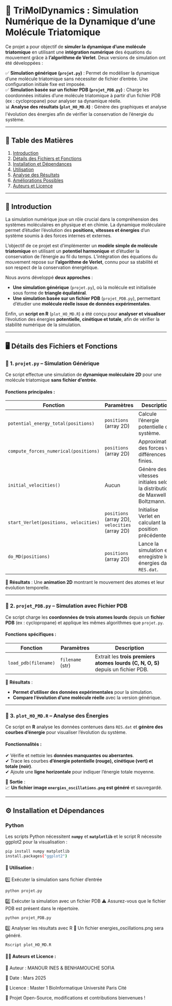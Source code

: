 
# 🧪 TriMolDynamics : Simulation Numérique de la Dynamique d’une Molécule Triatomique  

Ce projet a pour objectif de **simuler la dynamique d’une molécule triatomique** en utilisant une **intégration numérique** des équations du mouvement grâce à **l’algorithme de Verlet**. Deux versions de simulation ont été développées :  

✅ **Simulation générique (`projet.py`)** : Permet de modéliser la dynamique d’une molécule triatomique sans nécessiter de fichier d’entrée. Une configuration initiale fixe est imposée.  
✅ **Simulation basée sur un fichier PDB (`projet_PDB.py`)** : Charge les coordonnées initiales d’une molécule triatomique à partir d’un fichier PDB (ex : cyclopropane) pour analyser sa dynamique réelle.  
📊 **Analyse des résultats (`plot_HO_MD.R`)** : Génère des graphiques et analyse l'évolution des énergies afin de vérifier la conservation de l’énergie du système.  

---

## 📁 Table des Matières
1. [Introduction](#introduction)  
2. [Détails des Fichiers et Fonctions](#détails-des-fichiers-et-fonctions)  
3. [Installation et Dépendances](#installation-et-dépendances)  
4. [Utilisation](#utilisation)  
5. [Analyse des Résultats](#analyse-des-résultats)  
6. [Améliorations Possibles](#améliorations-possibles)  
7. [Auteurs et Licence](#auteurs-et-licence)  

---

## 🎯 Introduction  

La simulation numérique joue un rôle crucial dans la compréhension des systèmes moléculaires en physique et en chimie. La dynamique moléculaire permet d’étudier l’évolution des **positions, vitesses et énergies** d’un système soumis à des forces internes et externes.  

L’objectif de ce projet est d’implémenter un **modèle simple de molécule triatomique** en utilisant un **potentiel harmonique** et d’étudier la conservation de l’énergie au fil du temps. L’intégration des équations du mouvement repose sur **l’algorithme de Verlet**, connu pour sa stabilité et son respect de la conservation énergétique.  

Nous avons développé **deux approches** :  
- **Une simulation générique** (`projet.py`), où la molécule est initialisée sous forme de **triangle équilatéral**.  
- **Une simulation basée sur un fichier PDB** (`projet_PDB.py`), permettant d’étudier une **molécule réelle issue de données expérimentales**.  

Enfin, un **script en R** (`plot_HO_MD.R`) a été conçu pour **analyser et visualiser** l’évolution des énergies **potentielle, cinétique et totale**, afin de vérifier la stabilité numérique de la simulation.

---

## 🖥️ Détails des Fichiers et Fonctions  

### 🔹 1. `projet.py` – Simulation Générique  

Ce script effectue une simulation de **dynamique moléculaire 2D** pour une molécule triatomique **sans fichier d’entrée**.  

#### **Fonctions principales :**  

| Fonction | Paramètres | Description |
|----------|------------|-------------|
| `potential_energy_total(positions)` | `positions` (array 2D) | Calcule l’énergie potentielle du système. |
| `compute_forces_numerical(positions)` | `positions` (array 2D) | Approximation des forces via différences finies. |
| `initial_velocities()` | Aucun | Génère des vitesses initiales selon la distribution de Maxwell-Boltzmann. |
| `start_Verlet(positions, velocities)` | `positions` (array 2D), `velocities` (array 2D) | Initialise Verlet en calculant la position précédente. |
| `do_MD(positions)` | `positions` (array 2D) | Lance la simulation et enregistre les énergies dans `RES.dat`. |

📌 **Résultats** : Une **animation 2D** montrant le mouvement des atomes et leur évolution temporelle.

---

### 🔹 2. `projet_PDB.py` – Simulation avec Fichier PDB  

Ce script charge les **coordonnées de trois atomes lourds** depuis un **fichier PDB** (ex : cyclopropane) et applique les mêmes algorithmes que `projet.py`.  

#### **Fonctions spécifiques :**  

| Fonction | Paramètres | Description |
|----------|------------|-------------|
| `load_pdb(filename)` | `filename` (str) | Extrait les **trois premiers atomes lourds (C, N, O, S)** depuis un fichier PDB. |

📌 **Résultats** :  
- **Permet d’utiliser des données expérimentales** pour la simulation.  
- **Compare l’évolution d’une molécule réelle** avec la version générique.  

---

### 🔹 3. `plot_HO_MD.R` – Analyse des Énergies  

Ce script en **R** analyse les données contenues dans `RES.dat` et **génère des courbes d’énergie** pour visualiser l’évolution du système.

#### **Fonctionnalités :**  
✔ Vérifie et nettoie les **données manquantes ou aberrantes**.  
✔ Trace les courbes **d’énergie potentielle (rouge), cinétique (vert) et totale (noir)**.  
✔ Ajoute une **ligne horizontale** pour indiquer l’énergie totale moyenne.  

📌 **Sortie** :  
📈 **Un fichier image `energies_oscillations.png` est généré** et sauvegardé.

---

## ⚙️ Installation et Dépendances  

### **Python**
Les scripts Python nécessitent **`numpy`** et **`matplotlib`** et le script R nécessite ggplot2 pour la visualisation :  
```bash
pip install numpy matplotlib
install.packages("ggplot2")
```

#### **🚀 Utilisation :** 

1️⃣ Exécuter la simulation sans fichier d’entrée
```bash
python projet.py
```

2️⃣ Exécuter la simulation avec un fichier PDB
⚠️ Assurez-vous que le fichier PDB est présent dans le répertoire.
```bash
python projet_PDB.py
```

3️⃣ Analyser les résultats avec R
📌 Un fichier energies_oscillations.png sera généré.
```bash
Rscript plot_HO_MD.R
```

#### **👨‍🔬 Auteurs et Licence :** 

📌 Auteur : MANOUR INES & BENHAMOUCHE SOFIA

📌 Date : Mars 2025

📌 Licence : Master 1 BioInformatique Université Paris Cité 

🚀 Projet Open-Source, modifications et contributions bienvenues !


